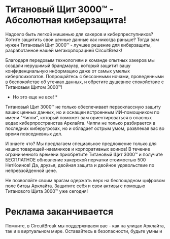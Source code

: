 # Титановый Щит 3000™ - Абсолютная киберзащита!

Надоело быть легкой мишенью для хакеров и киберпреступников? Хотите защитить свои ценные данные как никогда раньше? Тогда вам нужен Титановый Щит 3000™ - лучшее решение для киберзащиты, разработанное нашей мегакорпорацией CircuitBreak!

Благодаря передовым технологиям и команде опытных хакеров мы создали нерушимый брандмауэр, который защитит вашу конфиденциальную информацию даже от самых умелых киберпсихопатов. Попрощайтесь с бессонными ночами, проведенными в беспокойстве об утечках данных, и обретите душевное спокойствие с Титановым Щитом 3000™!

- Но это еще не все! \*

Титановый Щит 3000™ не только обеспечивает первоклассную защиту ваших ценных данных, но и оснащен встроенным ИИ-помощником по имени "Чиппи", который поможет вам ориентироваться в опасных водах киберпространства Арклайта. Чиппи не только разбирается в последних киберугрозах, но и обладает острым умом, развлекая вас во время повседневных дел.

И знаете что? Мы предлагаем специальное предложение только для наших товарищей-наемников и корпоративных воинов! В течение ограниченного времени приобретите Титановый Щит 3000™ и получите БЕСПЛАТНОЕ обновление хакерской перчатки стоимостью 500 НетКоинов! Да, друзья, двойная защита и двойное удовольствие по непревзойденной цене.

Не позволяйте своим врагам одержать верх на беспощадном цифровом поле битвы Арклайта. Защитите себя и свои активы с помощью Титанового Щита 3000™ уже сегодня!

# Реклама заканчивается

Помните, в CircuitBreak мы поддерживаем вас - как на улицах Арклайта, так и в виртуальном мире. Оставайтесь в безопасности, будьте умны и
